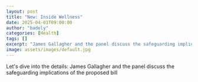 ```yaml
---
layout: post
title: "New: Inside Wellness"
date: 2025-04-01T09:00:00
author: "badely"
categories: [Health]
tags: []
excerpt: "James Gallagher and the panel discuss the safeguarding implications of the proposed bill"
image: assets/images/default.jpg
---
```


Let's dive into the details: James Gallagher and the panel discuss the safeguarding implications of the proposed bill

